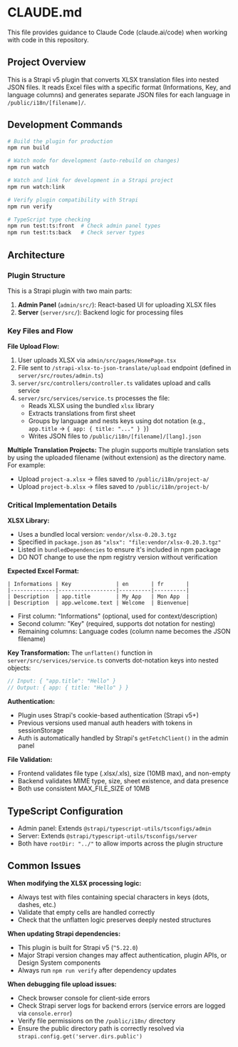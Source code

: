 # CLAUDE.md

This file provides guidance to Claude Code (claude.ai/code) when working with code in this repository.

## Project Overview

This is a Strapi v5 plugin that converts XLSX translation files into nested JSON files. It reads Excel files with a specific format (Informations, Key, and language columns) and generates separate JSON files for each language in `/public/i18n/[filename]/`.

## Development Commands

```bash
# Build the plugin for production
npm run build

# Watch mode for development (auto-rebuild on changes)
npm run watch

# Watch and link for development in a Strapi project
npm run watch:link

# Verify plugin compatibility with Strapi
npm run verify

# TypeScript type checking
npm run test:ts:front  # Check admin panel types
npm run test:ts:back   # Check server types
```

## Architecture

### Plugin Structure

This is a Strapi plugin with two main parts:

1. **Admin Panel** (`admin/src/`): React-based UI for uploading XLSX files
2. **Server** (`server/src/`): Backend logic for processing files

### Key Files and Flow

**File Upload Flow:**
1. User uploads XLSX via `admin/src/pages/HomePage.tsx`
2. File sent to `/strapi-xlsx-to-json-translate/upload` endpoint (defined in `server/src/routes/admin.ts`)
3. `server/src/controllers/controller.ts` validates upload and calls service
4. `server/src/services/service.ts` processes the file:
   - Reads XLSX using the bundled `xlsx` library
   - Extracts translations from first sheet
   - Groups by language and nests keys using dot notation (e.g., `app.title` → `{ app: { title: "..." } }`)
   - Writes JSON files to `/public/i18n/[filename]/[lang].json`

**Multiple Translation Projects:**
The plugin supports multiple translation sets by using the uploaded filename (without extension) as the directory name. For example:
- Upload `project-a.xlsx` → files saved to `/public/i18n/project-a/`
- Upload `project-b.xlsx` → files saved to `/public/i18n/project-b/`

### Critical Implementation Details

**XLSX Library:**
- Uses a bundled local version: `vendor/xlsx-0.20.3.tgz`
- Specified in `package.json` as `"xlsx": "file:vendor/xlsx-0.20.3.tgz"`
- Listed in `bundledDependencies` to ensure it's included in npm package
- DO NOT change to use the npm registry version without verification

**Expected Excel Format:**
```
| Informations | Key              | en       | fr       |
|--------------|------------------|----------|----------|
| Description  | app.title        | My App   | Mon App  |
| Description  | app.welcome.text | Welcome  | Bienvenue|
```
- First column: "Informations" (optional, used for context/description)
- Second column: "Key" (required, supports dot notation for nesting)
- Remaining columns: Language codes (column name becomes the JSON filename)

**Key Transformation:**
The `unflatten()` function in `server/src/services/service.ts` converts dot-notation keys into nested objects:
```javascript
// Input: { "app.title": "Hello" }
// Output: { app: { title: "Hello" } }
```

**Authentication:**
- Plugin uses Strapi's cookie-based authentication (Strapi v5+)
- Previous versions used manual auth headers with tokens in sessionStorage
- Auth is automatically handled by Strapi's `getFetchClient()` in the admin panel

**File Validation:**
- Frontend validates file type (.xlsx/.xls), size (10MB max), and non-empty
- Backend validates MIME type, size, sheet existence, and data presence
- Both use consistent MAX_FILE_SIZE of 10MB

## TypeScript Configuration

- Admin panel: Extends `@strapi/typescript-utils/tsconfigs/admin`
- Server: Extends `@strapi/typescript-utils/tsconfigs/server`
- Both have `rootDir: "../"` to allow imports across the plugin structure

## Common Issues

**When modifying the XLSX processing logic:**
- Always test with files containing special characters in keys (dots, dashes, etc.)
- Validate that empty cells are handled correctly
- Check that the unflatten logic preserves deeply nested structures

**When updating Strapi dependencies:**
- This plugin is built for Strapi v5 (`^5.22.0`)
- Major Strapi version changes may affect authentication, plugin APIs, or Design System components
- Always run `npm run verify` after dependency updates

**When debugging file upload issues:**
- Check browser console for client-side errors
- Check Strapi server logs for backend errors (service errors are logged via `console.error`)
- Verify file permissions on the `/public/i18n/` directory
- Ensure the public directory path is correctly resolved via `strapi.config.get('server.dirs.public')`
